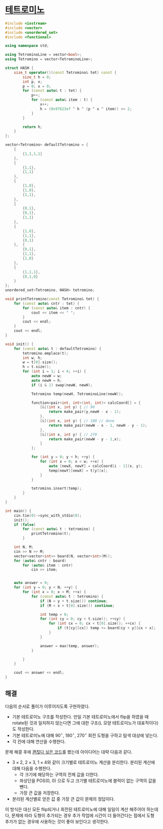 # [테트로미노](https://www.acmicpc.net/problem/14500)

```cpp
#include <iostream>
#include <vector>
#include <unordered_set>
#include <functional>

using namespace std;

using TetrominoLine = vector<bool>;
using Tetromino = vector<TetrominoLine>;

struct HASH {
	size_t operator()(const Tetromino& tet) const {
		size_t h = 0;
		int p, x;
		p = 0; x = 0;
		for (const auto& t : tet) {
			p++;
			for (const auto& item : t) {
				x++;
				h = (0x97623ef ^ h ^ (p ^ x ^ item)) << 2;
			}
		}

		return h;
	}
};

vector<Tetromino> defaultTetromino = {
	{
		{1,1,1,1}
	},
	{
		{1,1},
		{1,1}
	},
	{
		{1,0},
		{1,0},
		{1,1},
	},
	{
		{0,1},
		{0,1},
		{1,1}
	},
	{
		{1,0},
		{1,1},
		{0,1}
	},	{
		{0,1},
		{1,1},
		{1,0}
	},
	{
		{1,1,1},
		{0,1,0}
	}
};
unordered_set<Tetromino, HASH> tetromino;

void printTetromino(const Tetromino& tet) {
	for (const auto& cntr : tet) {
		for (const auto& item : cntr) {
			cout << item << " ";
		}
		cout << endl;
	}
	cout << endl;
}

void init() {
	for (const auto& t : defaultTetromino) {
		tetromino.emplace(t);
		int w, h;
		w = t[0].size();
		h = t.size();
		for (int i = 1; i < 4; ++i) {
			auto newW = w;
			auto newH = h;
			if (i & 1) swap(newW, newH);

			Tetromino temp(newH, TetrominoLine(newW));

			function<pair<int, int>(int, int)> calcCoord[] = {
				[&](int x, int y) { // 90
					return make_pair(y,newH - x - 1);
				},
				[&](int x, int y) { // 180 // done
					return make_pair(newW - x - 1, newH - y - 1);
				},
				[&](int x, int y) { // 270
					return make_pair(newW - y - 1,x);
				}
			};

			for (int y = 0; y < h; ++y) {
				for (int x = 0; x < w; ++x) {
					auto [newX, newY] = calcCoord[i - 1](x, y);
					temp[newY][newX] = t[y][x];
				}
			}

			tetromino.insert(temp);
		}
	}
}

int main() {
	cin.tie(0)->sync_with_stdio(0);
	init();
	if (false)
		for (const auto& t : tetromino) {
			printTetromino(t);
		}

	int N, M;
	cin >> N >> M;
	vector<vector<int>> board(N, vector<int>(M));
	for (auto& cntr : board)
		for (auto& item : cntr)
			cin >> item;


	auto answer = 0;
	for (int y = 0; y < N; ++y) {
		for (int x = 0; x < M; ++x) {
			for (const auto& t : tetromino) {
				if (N < y + t.size()) continue;
				if (M < x + t[0].size()) continue;

				int temp = 0;
				for (int cy = 0; cy < t.size(); ++cy) {
					for (int cx = 0; cx < t[0].size(); ++cx) {
						if (t[cy][cx]) temp += board[cy + y][cx + x];
					}
				}

				answer = max(temp, answer);
			}

		}
	}

	cout << answer << endl;
}
```

## 해결
다음의 순서로 풀이가 이루어지도록 구현하였다.
- 기본 테트로미노 구조를 작성한다. 만일 기본 테트로미노에서 flip을 하였을 때 rotate된 것과 일치하지 않는다면 그에 대한 구조(L 모양 테트로미노가 대표적이다)도 작성한다. 
- 기본 테트로미노에 대해 $90^\circ$, $180^\circ$, $270^\circ$ 회전 도형을 구하고 탐색 대상에 넣는다.
- 각 칸에 대해 연산을 수행한다.

문제 해결 후에 [괜찮다 싶은 코드](https://www.acmicpc.net/source/83209441)를 봤는데 아이디어는 대략 다음과 같다.
- $3\times 2$, $2\times 3$, $1\times 4$와 같이 크기별로 테트로미노 계산을 분리한다. 분리된 계산에 대해 다음을 수행한다.
  - 각 크기에 해당하는 구역의 전체 값을 더한다.
  - 좌상단을 $\text{POS(0, 0)}$ 으로 두고 크기별 테트로미노에 블럭이 없는 구역의 값을 뺀다.
  - 가장 큰 값을 저장한다.
- 분리된 계산별로 얻은 값 중 가장 큰 값이 문제의 정답이다.

이 방식은 대신 모든 flip되거나 회전된 테트로미노에 대해 일일이 계산 해주어야 하는데다, 문제에 따라 도형이 추가되는 경우 추가 작업에 시간이 더 들어간다는 점에서 도형 추가가 없는 경우에 사용하는 것이 좋아 보인다고 생각한다.